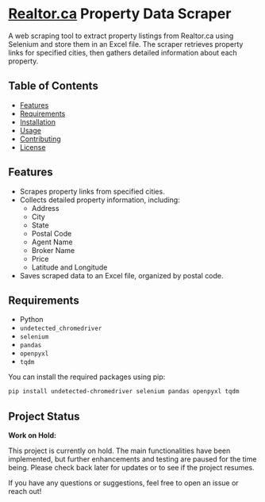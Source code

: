 # [Realtor.ca](https://www.realtor.ca) Property Data Scraper

A web scraping tool to extract property listings from Realtor.ca using Selenium and store them in an Excel file. The scraper retrieves property links for specified cities, then gathers detailed information about each property.

## Table of Contents

- [Features](#features)
- [Requirements](#requirements)
- [Installation](#installation)
- [Usage](#usage)
- [Contributing](#contributing)
- [License](#license)

## Features

- Scrapes property links from specified cities.
- Collects detailed property information, including:
  - Address
  - City
  - State
  - Postal Code
  - Agent Name
  - Broker Name
  - Price
  - Latitude and Longitude
- Saves scraped data to an Excel file, organized by postal code.

## Requirements

- Python
- `undetected_chromedriver`
- `selenium`
- `pandas`
- `openpyxl`
- `tqdm`

You can install the required packages using pip:

```bash
pip install undetected-chromedriver selenium pandas openpyxl tqdm
```


## Project Status

**Work on Hold:** 

This project is currently on hold. The main functionalities have been implemented, but further enhancements and testing are paused for the time being. Please check back later for updates or to see if the project resumes. 

If you have any questions or suggestions, feel free to open an issue or reach out!
